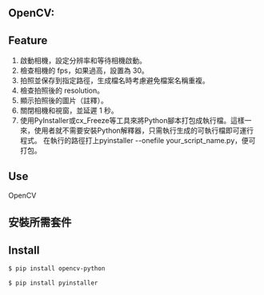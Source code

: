 ## OpenCV:
## Feature
1. 啟動相機，設定分辨率和等待相機啟動。
2. 檢查相機的 fps，如果過高，設置為 30。
3. 拍照並保存到指定路徑，生成檔名時考慮避免檔案名稱重複。
4. 檢查拍照後的 resolution。
5. 顯示拍照後的圖片（註釋）。
6. 關閉相機和視窗，並延遲 1 秒。
7. 使用PyInstaller或cx_Freeze等工具來將Python腳本打包成執行檔。這樣一來，使用者就不需要安裝Python解釋器，只需執行生成的可執行檔即可運行程式。
在執行的路徑打上pyinstaller --onefile your_script_name.py，便可打包。

## Use
OpenCV
## 安裝所需套件
## Install
```sh
$ pip install opencv-python
```
```sh
$ pip install pyinstaller


